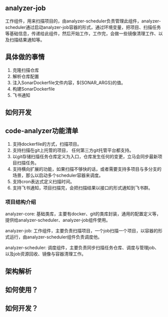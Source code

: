 ## analyzer-job
 工作组件，用来扫描项目的，由analyzer-scheduler负责管理此组件，analyzer-scheduler通过启动analyzer-job容器的形式，通过环境变量，把项目、扫描任务等基础信息，传递给此组件，然后开始工作，工作完，会做一些镜像清理工作、以及扫描结果通知等。

## 具体做的事情
 1. 克隆扫描仓库
 2. 解析仓库配置
 3. 注入SonarDockerfile文件内容，${SONAR_ARGS}的值。
 4. 构建SonarDockerfile
 5. 飞书通知

## 如何开发

## code-analyzer功能清单
1. 支持dockerfile的方式，扫描项目。
2. 支持扫描在git上托管的项目， 任何第三方git托管平台都支持。
3. 以git存储扫描任务仓库定义为入口，仓库发生任何的变更，立马会同步最新项目扫描任务。
4. 支持横向扩展的功能，如果扫描不够快的话，或者需要支持多项目与多分支的场景，那么以启动多个scheduler容器来调度。
5. 支持cron表达式定义扫描时间。
6. 支持飞书通知，项目扫描完，会把扫描结果以接口的形式通知到飞书群。
### 项目结构介绍
analyzer-core: 基础类库，主要有docker、git的类库封装，通用的配置定义等，提供给analyzer-scheduler、analyzer-job组件使用。

analyzer-job: 工作组件，主要负责扫描项目，一个job扫描一个项目，以容器的形式运行，由analyzer-scheduler组件负责调度他。 

analyzer-scheduler: 调度组件，主要负责同步扫描任务仓库、调度与管理job、以及job资源回收、镜像与容器清理工作。 

## 架构解析

## 如何使用？

## 如何开发？


